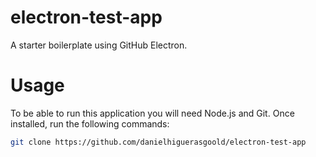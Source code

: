 # electron-test-app
A starter boilerplate using GitHub Electron.
# Usage
To be able to run this application you will need Node.js and Git. Once installed, run the following commands:
```bash
git clone https://github.com/danielhiguerasgoold/electron-test-app
```
